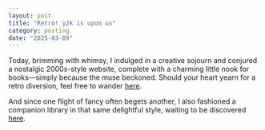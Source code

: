 ```yaml
---
layout: post
title: "Retro! y2k is upon us"
category: posting
date: "2025-03-09"
---
```


Today, brimming with whimsy, I indulged in a creative sojourn and conjured a nostalgic 2000s-style website, complete with a charming little nook for books—simply because the muse beckoned. Should your heart yearn for a retro diversion, feel free to wander [here](/retro/).

And since one flight of fancy often begets another, I also fashioned a companion library in that same delightful style, waiting to be discovered [here](/retro-books/).
